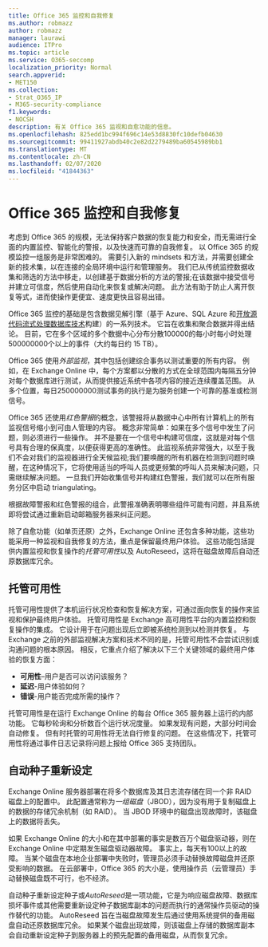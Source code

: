 ```yaml
---
title: Office 365 监控和自我修复
ms.author: robmazz
author: robmazz
manager: laurawi
audience: ITPro
ms.topic: article
ms.service: O365-seccomp
localization_priority: Normal
search.appverid:
- MET150
ms.collection:
- Strat_O365_IP
- M365-security-compliance
f1.keywords:
- NOCSH
description: 有关 Office 365 监视和自愈功能的信息。
ms.openlocfilehash: 825edd1bc994f696c14e53d8830fc10defb04630
ms.sourcegitcommit: 99411927abdb40c2e82d2279489ba60545989bb1
ms.translationtype: MT
ms.contentlocale: zh-CN
ms.lasthandoff: 02/07/2020
ms.locfileid: "41844363"
---
```

# <a name="office-365-monitoring-and-self-healing"></a>Office 365 监控和自我修复

考虑到 Office 365 的规模，无法保持客户数据的恢复能力和安全，而无需进行全面的内置监控、智能化的警报，以及快速而可靠的自我修复。 以 Office 365 的规模监控一组服务是非常困难的。 需要引入新的 mindsets 和方法，并需要创建全新的技术集，以在连接的全局环境中运行和管理服务。 我们已从传统监控数据收集和筛选的方法中移走，以创建基于数据分析的方法的警报;在该数据中接受信号并建立可信度，然后使用自动化来恢复或解决问题。 此方法有助于防止人离开恢复等式，进而使操作更便宜、速度更快且容易出错。 

Office 365 监控的基础是包含数据见解引擎（基于 Azure、SQL Azure 和[开放源代码流式处理数据库技术](https://cassandra.apache.org/)构建）的一系列技术。 它旨在收集和聚合数据并得出结论。 目前，它在多个区域的多个数据中心分布分散100000的每小时每小时处理500000000个以上的事件（大约每日约 15 TB）。 

Office 365 使用*外部监视*，其中包括创建综合事务以测试重要的所有内容。 例如，在 Exchange Online 中，每个方案都以分散的方式在全球范围内每隔五分钟对每个数据库进行测试，从而提供接近系统中各项内容的接近连续覆盖范围。 从多个位置，每日250000000测试事务的执行是为服务创建一个可靠的基准或检测信号。 

Office 365 还使用*红色警报*的概念，该警报将从数据中心中所有计算机上的所有监视信号缩小到可由人管理的内容。 概念非常简单：如果在多个信号中发生了问题，则必须进行一些操作。 并不是要在一个信号中构建可信度，这就是对每个信号具有合理的保真度，以便获得更高的准确性。 此监视系统非常强大，以至于我们不会对我们的监视器进行全天候监视;我们要唤醒的所有机器在检测到问题时唤醒，在这种情况下，它将使用适当的呼叫人员或更频繁的呼叫人员来解决问题，只需继续解决问题。 一旦我们开始收集信号并构建红色警报，我们就可以在所有服务分区中启动 triangulating。 

根据故障警报和红色警报的组合，此警报准确表明哪些组件可能有问题，并且系统即将尝试通过重新启动邮箱服务器来纠正问题。 

除了自愈功能（如单页还原）之外，Exchange Online 还包含多种功能，这些功能采用一种监视和自我修复的方法，重点是保留最终用户体验。 这些功能包括提供内置监视和恢复操作的*托管可用性*以及 AutoReseed，这将在磁盘故障后自动还原数据库冗余。 

## <a name="managed-availability"></a>托管可用性 

托管可用性提供了本机运行状况检查和恢复解决方案，可通过面向恢复的操作来监视和保护最终用户体验。 托管可用性是 Exchange 高可用性平台的内置监控和恢复操作的集成。 它设计用于在问题出现后立即被系统检测到以检测并恢复。 与 Exchange 之前的外部监视解决方案和技术不同的是，托管可用性不会尝试识别或沟通问题的根本原因。 相反，它重点介绍了解决以下三个关键领域的最终用户体验的恢复方面：

- **可用性**–用户是否可以访问该服务？ 
- **延迟**-用户体验如何？ 
- **错误**-用户能否完成所需的操作？ 

托管可用性是在运行 Exchange Online 的每台 Office 365 服务器上运行的内部功能。 它每秒轮询和分析数百个运行状况度量。 如果发现有问题，大部分时间会自动修复。 但有时托管的可用性将无法自行修复的问题。 在这些情况下，托管可用性将通过事件日志记录将问题上报给 Office 365 支持团队。

## <a name="autoreseed"></a>自动种子重新设定

Exchange Online 服务器部署在将多个数据库及其日志流存储在同一个非 RAID 磁盘上的配置中。 此配置通常称为*一组磁盘*（JBOD），因为没有用于复制磁盘上的数据的存储冗余机制（如 RAID）。 当 JBOD 环境中的磁盘出现故障时，该磁盘上的数据将丢失。 

如果 Exchange Online 的大小和在其中部署的事实是数百万个磁盘驱动器，则在 Exchange Online 中定期发生磁盘驱动器故障。 事实上，每天有100以上的故障。 当某个磁盘在本地企业部署中失败时，管理员必须手动替换故障磁盘并还原受影响的数据。 在云部署中，Office 365 的大小是，使用操作员（云管理员）手动替换磁盘既不可行，也不经济。 

自动种子重新设定种子或*AutoReseed*是一项功能，它是为响应磁盘故障、数据库损坏事件或其他需要重新设定种子数据库副本的问题而执行的通常操作员驱动的操作替代的功能。 AutoReseed 旨在当磁盘故障发生后通过使用系统提供的备用磁盘自动还原数据库冗余。 如果某个磁盘出现故障，则该磁盘上存储的数据库副本会自动重新设定种子到服务器上的预先配置的备用磁盘，从而恢复冗余。 